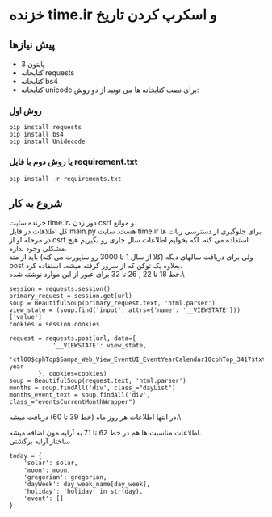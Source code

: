 # خزنده time.ir و اسکرپ کردن تاریخ

## پیش نیازها
- پایتون 3
- کتابخانه requests
- کتابخانه bs4
- کتابخانه unicode
برای نصب کتابخانه ها می تونید از دو روش:
### روش اول
```
pip install requests
pip install bs4
pip install Unidecode
```

### یا روش دوم با فایل requirement.txt
`pip install -r requirements.txt`
## شروع به کار

خزنده سایت time.ir، دور زدن csrf و موانع.\
کل اطلاهات در فایل main.py هست. سایت time.ir برای جلوگیری از دسترسی ربات ها در مرحله او از csrf استفاده می کنه. اگه بخوایم اطلاعات سال جاری رو بگیریم هیچ مشکلی وجود نداره.\
ولی برای دریافت سالهای دیگه (کلا از سال 1 تا 3000 رو ساپورت می کنه) باید از متد post بعلاوه یک توکن که از سرور گرفته میشه، استفاده کرد.\
خط 18 تا 22 , 26 تا 32 برای عبور از این موارد نوشته شده.\
```
session = requests.session()
primary_request = session.get(url)
soup = BeautifulSoup(primary_request.text, 'html.parser')
view_state = (soup.find('input', attrs={'name': '__VIEWSTATE'}))['value']
cookies = session.cookies
```
```
request = requests.post(url, data={
            '__VIEWSTATE': view_state,
            'ctl00$cphTop$Sampa_Web_View_EventUI_EventYearCalendar10cphTop_3417$txtYear': year
        }, cookies=cookies)
soup = BeautifulSoup(request.text, 'html.parser')
months = soup.findAll('div', class_="dayList")
months_event_text = soup.findAll('div', class_="eventsCurrentMonthWrapper")
```
در انتها اطلاعات هر روز ماه (خط 39 تا 60) دریافت میشه.\

اطلاعات مناسبت ها هم در خط 62 تا 71 به آرایه مون اضافه میشه.\
ساختار آرایه برگشتی
```
today = {
    'solar': solar,
    'moon': moon,
    'gregorian': gregorian,
    'dayWeek': day_week_name[day_week],
    'holiday': 'holiday' in str(day),
    'event': []
}
```
